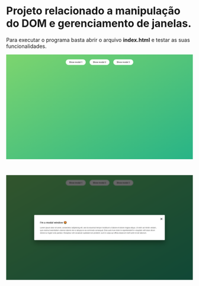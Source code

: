 # Projeto relacionado a manipulação do DOM e gerenciamento de janelas.

Para executar o programa basta abrir o arquivo **index.html** e testar as suas funcionalidades.

![](src/program-pt1.png)
#
![](src/program-pt2.png)